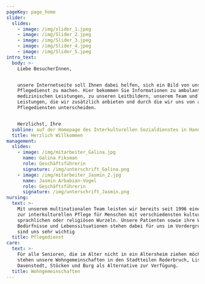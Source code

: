 ```yaml
---
pageKey: page_home
slider:
  slides:
    - image: /img/slider_1.jpeg
    - image: /img/Slider_2.jpeg
    - image: /img/Slider_3.jpeg
    - image: /img/Slider_4.jpeg
    - image: /img/Slider_5.jpeg
intro_text:
  body: >-
    Liebe BesucherInnen,


    unsere Internetseite soll Ihnen dabei helfen, sich ein Bild von unserem
    Pflegedienst zu machen. Hier bekommen Sie Informationen zu ambulanten und
    medizinischen Leistungen, zu unseren Leitbildern, unserem Team und zu
    Leistungen, die wir zusätzlich anbieten und durch die wir uns von anderen
    Pflegediensten unterscheiden.


    Herzlichst, Ihre
  subline: auf der Homepage des Interkulturellen Sozialdienstes in Hannover
  title: Herzlich Willkommen
management:
  slides:
    - image: /img/mitarbeiter_Galina.jpg
      name: Galina Fiksman
      role: Geschäftsführerin
      signature: /img/unterschrift_Galina.png
    - image: /img/mitarbeiter_Jasmin_2.jpg
      name: Jasmin Arbabian-Vogel
      role: Geschäftsführerin
      signature: /img/unterschrift_Jasmin.png
nursing:
  text: >-
    Mit unserem multinationalen Team leisten wir bereits seit 1996 einen Beitrag
    zur interkulturellen Pflege für Menschen mit verschiedensten kulturellen,
    sprachlichen oder religiösen Wurzeln. Unsere Patienten sowie ihre Wünsche,
    Bedürfnisse und Lebenssituationen stehen dabei für uns im Vordergrund und
    sind uns sehr wichtig
  title: Pflegedienst
care:
  text: >-
    Für alle Senioren, die im Alter nicht in ein Altersheim ziehen möchten,
    stehen unsere Wohngemeinschaften in den Stadtteilen Roderbruch, List,
    Davenstedt, Stöcken und Burg als Alternative zur Verfügung.
  title: Wohngemeinschaften
---
```



